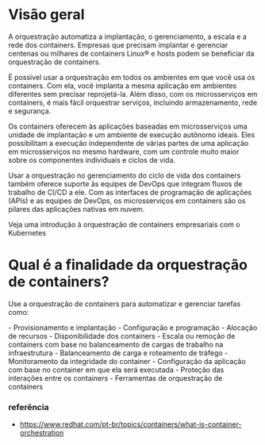 
# Visão geral
<p>A orquestração automatiza a implantação, o gerenciamento, a escala e a rede dos containers. Empresas que precisam implantar e gerenciar centenas ou milhares de containers Linux® e hosts podem se beneficiar da orquestração de containers.</p>

<p>É possível usar a orquestração em todos os ambientes em que você usa os containers. Com ela, você implanta a mesma aplicação em ambientes diferentes sem precisar reprojetá-la. Além disso, com os microsserviços em containers, é mais fácil orquestrar serviços, incluindo armazenamento, rede e segurança.</p>

<p>Os containers oferecem às aplicações baseadas em microsserviços uma unidade de implantação e um ambiente de execução autônomo ideais. Eles possibilitam a execução independente de várias partes de uma aplicação em microsserviços no mesmo hardware, com um controle muito maior sobre os componentes individuais e ciclos de vida.</p>

<p>Usar a orquestração no gerenciamento do ciclo de vida dos containers também oferece suporte às equipes de DevOps que integram fluxos de trabalho de CI/CD a ele. Com as interfaces de programação de aplicações (APIs) e as equipes de DevOps, os microsserviços em containers são os pilares das aplicações nativas em nuvem.</p>

<p>Veja uma introdução à orquestração de containers empresariais com o Kubernetes</p>

# Qual é a finalidade da orquestração de containers?
<p>Use a orquestração de containers para automatizar e gerenciar tarefas como:</p>
- Provisionamento e implantação
- Configuração e programação
- Alocação de recursos
- Disponibilidade dos containers
- Escala ou remoção de containers com base no balanceamento de cargas de trabalho na infraestrutura
- Balanceamento de carga e roteamento de tráfego
- Monitoramento da integridade do container
- Configuração da aplicação com base no container em que ela será executada
- Proteção das interações entre os containers
- Ferramentas de orquestração de containers


### referência
- https://www.redhat.com/pt-br/topics/containers/what-is-container-orchestration